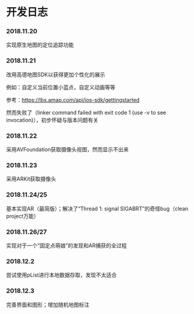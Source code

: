 # 开发日志

### 2018.11.20

实现原生地图的定位追踪功能

### 2018.11.21

改用高德地图SDK以获得更加个性化的展示

例如：自定义当前位置小蓝点，自定义动画等等

参考：https://lbs.amap.com/api/ios-sdk/gettingstarted

然而失败了（linker command failed with exit code 1 (use -v to see invocation)），初步怀疑与版本问题有关

### 2018.11.22

采用AVFoundation获取摄像头视图，然而显示不出来

### 2018.11.23

采用ARKit获取摄像头

### 2018.11.24/25

基本实现AR（最简版）；解决了“Thread 1: signal SIGABRT”的奇怪bug（clean project万能）

### 2018.11.26/27

实现对于一个“固定点萌娘”的发现和AR捕获的全过程

### 2018.12.2

尝试使用pList进行本地数据存取，发现不太适合

### 2018.12.3

完善界面和图形；增加随机地图标注


